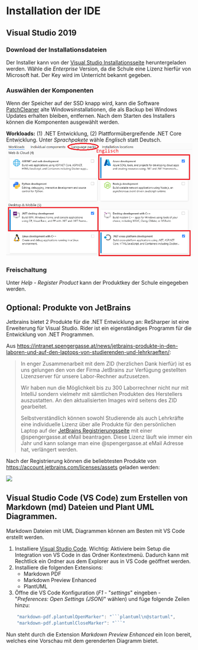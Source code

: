 # Installation der IDE

## Visual Studio 2019

### Download der Installationsdateien

Der Installer kann von der [Visual Studio Installationsseite](https://visualstudio.microsoft.com/de/downloads/)
heruntergeladen werden. Wähle die *Enterprise* Version, da die Schule eine Lizenz hierfür von Microsoft
hat. Der Key wird im Unterricht bekannt gegeben.

### Auswählen der Komponenten

Wenn der Speicher auf der SSD knapp wird, kann die Software
[PatchCleaner](https://sourceforge.net/projects/patchcleaner/) alte Windowsinstallationen,
die als Backup bei Windows Updates erhalten bleiben, entfernen. Nach dem 
Starten des Installers können die Komponenten ausgewählt werden.

**Workloads:** (1) .NET Entwicklung, (2) Plattformübergreifende .NET Core Entwicklung. Unter
*Sprachpakete* wähle *Englisch* statt Deutsch.
![Vs Components](VsComponents2019_2.png)

### Freischaltung

Unter *Help* - *Register Product* kann der Produktkey der Schule eingegeben werden.

## Optional: Produkte von JetBrains

Jetbrains bietet 2 Produkte für die .NET Entwicklung an: ReSharper ist eine Erweiterung für Visual
Studio. Rider ist ein eigenständiges Programm für die Entwicklung von .NET Programmen.

Aus https://intranet.spengergasse.at/news/jetbrains-produkte-in-den-laboren-und-auf-den-laptops-von-studierenden-und-lehrkraeften/:
> In enger Zusammenarbeit mit dem ZID (herzlichen Dank hierfür) ist es uns gelungen den von der
> Firma JetBrains zur Verfügung gestellten Lizenzserver für unsere Labor-Rechner aufzusetzen.
>
> Wir haben nun die Möglichkeit bis zu 300 Laborrechner nicht nur mit IntelliJ sondern vielmehr mit
> sämtlichen Produkten des Herstellers auszustatten. An den aktualisierten Images wird seitens des
> ZID gearbeitet.
>
> Selbstverständlich können sowohl Studierende als auch Lehrkräfte eine individuelle Lizenz über alle
> Produkte für den persönlichen Laptop auf der [JetBrains Registrierungsseite](https://www.jetbrains.com/student/) 
> mit einer @spengergasse.at eMail beantragen. Diese Lizenz läuft wie immer ein Jahr und kann solange man eine @spengergasse.at
> eMail Adresse hat, verlängert werden.

Nach der Registrierung können die beliebtesten Produkte von https://account.jetbrains.com/licenses/assets
geladen werden:

![](resharper_download_3.png)

## Visual Studio Code (VS Code) zum Erstellen von Markdown (md) Dateien und Plant UML Diagrammen.

Markdown Dateien mit UML Diagrammen können am Besten mit VS Code erstellt werden.

1. Installiere [Visual Studio Code](https://code.visualstudio.com). Wichtig: Aktiviere beim
   Setup die Integration von VS Code in das Ordner Kontextmenü. Dadurch kann mit Rechtlick ein
   Ordner aus dem Explorer aus in VS Code geöffnet werden.
2. Installiere die folgenden Extensions:
   - Markdown PDF
   - Markdown Preview Enhanced
   - PlantUML
3. Öffne die VS Code Konfiguration (*F1* - "*settings*" eingeben - "*Preferences: Open Settings (JSON)*" wählen)
   und füge folgende Zeilen hinzu:

```javascript
    "markdown-pdf.plantumlOpenMarker": "```plantuml\n@startuml",
    "markdown-pdf.plantumlCloseMarker": "```"   
```

Nun steht durch die Extension *Markdown Preview Enhanced* ein Icon bereit, welches eine Vorschau mit
dem gerenderten Diagramm bietet.
